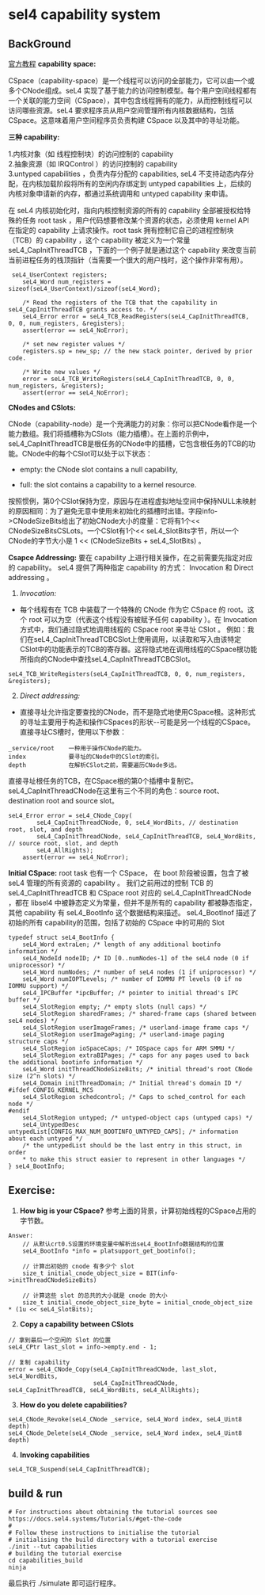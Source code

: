 # sel4 capability system

## BackGround
[官方教程](https://docs.sel4.systems/Tutorials/capabilities.html#what-is-a-capability)
**capability space:**

CSpace（capability-space）是一个线程可以访问的全部能力，它可以由一个或多个CNode组成。seL4 实现了基于能力的访问控制模型。每个用户空间线程都有一个关联的能力空间（CSpace），其中包含线程拥有的能力，从而控制线程可以访问哪些资源。seL4 要求程序员从用户空间管理所有内核数据结构，包括 CSpace。这意味着用户空间程序员负责构建 CSpace 以及其中的寻址功能。

**三种 capability:** 

1.内核对象（如 线程控制块）的访问控制的 capability <br/>
2.抽象资源（如 IRQControl ）的访问控制的 capability <br/>
3.untyped capabilities ，负责内存分配的 capabilities, seL4 不支持动态内存分配，在内核加载阶段将所有的空闲内存绑定到 untyped capabilities 上，后续的内核对象申请新的内存，都通过系统调用和 untyped capability 来申请。<br/>

在 seL4 内核初始化时，指向内核控制资源的所有的 capability 全部被授权给特殊的任务 root task ，用户代码想要修改某个资源的状态，必须使用 kernel API 在指定的 capability 上请求操作。root task 拥有控制它自己的进程控制块（TCB）的 capability ，这个 capability 被定义为一个常量 seL4_CapInitThreadTCB ，下面的一个例子就是通过这个 capability 来改变当前当前进程任务的栈顶指针（当需要一个很大的用户栈时，这个操作非常有用）。
```
 seL4_UserContext registers;
    seL4_Word num_registers = sizeof(seL4_UserContext)/sizeof(seL4_Word);

    /* Read the registers of the TCB that the capability in seL4_CapInitThreadTCB grants access to. */
    seL4_Error error = seL4_TCB_ReadRegisters(seL4_CapInitThreadTCB, 0, 0, num_registers, &registers);
    assert(error == seL4_NoError);

    /* set new register values */
    registers.sp = new_sp; // the new stack pointer, derived by prior code.

    /* Write new values */
    error = seL4_TCB_WriteRegisters(seL4_CapInitThreadTCB, 0, 0, num_registers, &registers);
    assert(error == seL4_NoError);
```
**CNodes and CSlots:**

CNode（capability-node）是一个充满能力的对象：你可以把CNode看作是一个能力数组。我们将插槽称为CSlots（能力插槽）。在上面的示例中，seL4_CapInitThreadTCB是根任务的CNode中的插槽，它包含根任务的TCB的功能。CNode中的每个CSlot可以处于以下状态：

- empty: the CNode slot contains a null capability,

- full: the slot contains a capability to a kernel resource.

按照惯例，第0个CSlot保持为空，原因与在进程虚拟地址空间中保持NULL未映射的原因相同：为了避免无意中使用未初始化的插槽时出错。字段info->CNodeSizeBits给出了初始CNode大小的度量：它将有1个<< CNodeSizeBitsCSLots。一个CSlot有1个<< seL4_SlotBits字节，所以一个CNode的字节大小是 1 << (CNodeSizeBits + seL4_SlotBits) 。

**Csapce Addressing:**
要在 capability 上进行相关操作，在之前需要先指定对应的 capability。 seL4 提供了两种指定 capability 的方式： Invocation 和 Direct addressing 。
1. *Invocation:*
- 每个线程有在 TCB 中装载了一个特殊的 CNode 作为它 CSpace 的 root。这个 root 可以为空（代表这个线程没有被赋予任何 capability ）。在 Invocation 方式中，我们通过隐式地调用线程的 CSpace root 来寻址 CSlot 。
例如：我们在seL4_CapInitThreadTCBCSlot上使用调用，以读取和写入由该特定CSlot中的功能表示的TCB的寄存器。这将隐式地在调用线程的CSpace根功能所指向的CNode中查找seL4_CapInitThreadTCBCSlot。
```
seL4_TCB_WriteRegisters(seL4_CapInitThreadTCB, 0, 0, num_registers, &registers);
```
2. *Direct addressing:*
- 直接寻址允许指定要查找的CNode，而不是隐式地使用CSpace根。这种形式的寻址主要用于构造和操作CSpaces的形状--可能是另一个线程的CSpace。直接寻址CS槽时，使用以下参数：
```
_service/root    一种用于操作CNode的能力。
index            要寻址的CNode中的CSlot的索引。
depth            在解析CSlot之前，需要遍历CNode多远。
```
直接寻址根任务的TCB，在CSpace根的第0个插槽中复制它。seL4_CapInitThreadCNode在这里有三个不同的角色：source root、destination root and source slot。
```
seL4_Error error = seL4_CNode_Copy(
        seL4_CapInitThreadCNode, 0, seL4_WordBits, // destination root, slot, and depth
        seL4_CapInitThreadCNode, seL4_CapInitThreadTCB, seL4_WordBits, // source root, slot, and depth
        seL4_AllRights);
    assert(error == seL4_NoError);
```

**Initial CSpace:**
root task 也有一个 CSpace， 在 boot 阶段被设置，包含了被 seL4 管理的所有资源的 capability 。 我们之前用过的控制 TCB 的 seL4_CapInitThreadTCB 和 CSpace root 对应的 seL4_CapInitThreadCNode ，都在 libsel4 中被静态定义为常量，但并不是所有的 capability 都被静态指定，其他 capability 有 seL4_BootInfo 这个数据结构来描述。 seL4_BootInof 描述了初始的所有 capability的范围，包括了初始的 CSpace 中的可用的 Slot
```
typedef struct seL4_BootInfo {
    seL4_Word extraLen; /* length of any additional bootinfo information */
    seL4_NodeId nodeID; /* ID [0..numNodes-1] of the seL4 node (0 if uniprocessor) */
    seL4_Word numNodes; /* number of seL4 nodes (1 if uniprocessor) */
    seL4_Word numIOPTLevels; /* number of IOMMU PT levels (0 if no IOMMU support) */
    seL4_IPCBuffer *ipcBuffer; /* pointer to initial thread's IPC buffer */
    seL4_SlotRegion empty; /* empty slots (null caps) */
    seL4_SlotRegion sharedFrames; /* shared-frame caps (shared between seL4 nodes) */
    seL4_SlotRegion userImageFrames; /* userland-image frame caps */
    seL4_SlotRegion userImagePaging; /* userland-image paging structure caps */
    seL4_SlotRegion ioSpaceCaps; /* IOSpace caps for ARM SMMU */    
    seL4_SlotRegion extraBIPages; /* caps for any pages used to back the additional bootinfo information */
    seL4_Word initThreadCNodeSizeBits; /* initial thread's root CNode size (2^n slots) */
    seL4_Domain initThreadDomain; /* Initial thread's domain ID */
#ifdef CONFIG_KERNEL_MCS
    seL4_SlotRegion schedcontrol; /* Caps to sched_control for each node */
#endif
    seL4_SlotRegion untyped; /* untyped-object caps (untyped caps) */
    seL4_UntypedDesc untypedList[CONFIG_MAX_NUM_BOOTINFO_UNTYPED_CAPS]; /* information about each untyped */
    /* the untypedList should be the last entry in this struct, in order
    * to make this struct easier to represent in other languages */
} seL4_BootInfo;
```

## Exercise:
1. **How big is your CSpace?**
参考上面的背景，计算初始线程的CSpace占用的字节数。
```
Answer: 
    // 从默认crt0.S设置的环境变量中解析出seL4_BootInfo数据结构的位置
    seL4_BootInfo *info = platsupport_get_bootinfo();

    // 计算出初始的 cnode 有多少个 slot
    size_t initial_cnode_object_size = BIT(info->initThreadCNodeSizeBits)

    // 计算这些 slot 的总共的大小就是 cnode 的大小
    size_t initial_cnode_object_size_byte = initial_cnode_object_size * (1u << seL4_SlotBits);
```
2. **Copy a capability between CSlots**
```
// 拿到最后一个空闲的 Slot 的位置
seL4_CPtr last_slot = info->empty.end - 1;

// 复制 capability
error = seL4_CNode_Copy(seL4_CapInitThreadCNode, last_slot, seL4_WordBits,
                        seL4_CapInitThreadCNode, seL4_CapInitThreadTCB, seL4_WordBits, seL4_AllRights);
```
3. **How do you delete capabilities?**
```
seL4_CNode_Revoke(seL4_CNode _service, seL4_Word index, seL4_Uint8 depth)
seL4_CNode_Delete(seL4_CNode _service, seL4_Word index, seL4_Uint8 depth)
```
4. **Invoking capabilities**
```
seL4_TCB_Suspend(seL4_CapInitThreadTCB);
```

## build & run
```
# For instructions about obtaining the tutorial sources see https://docs.sel4.systems/Tutorials/#get-the-code
#
# Follow these instructions to initialise the tutorial
# initialising the build directory with a tutorial exercise
./init --tut capabilities
# building the tutorial exercise
cd capabilities_build
ninja
```
最后执行 ./simulate 即可运行程序。